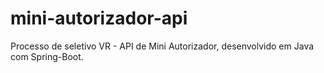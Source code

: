 # mini-autorizador-api
Processo de seletivo VR - API de Mini Autorizador, desenvolvido em Java com Spring-Boot.
